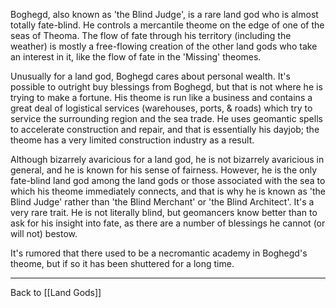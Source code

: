 Boghegd, also known as 'the Blind Judge', is a rare land god who is almost totally fate-blind.  He controls a mercantile theome on the edge of one of the seas of Theoma.  The flow of fate through his territory (including the weather) is mostly a free-flowing creation of the other land gods who take an interest in it, like the flow of fate in the 'Missing' theomes.

Unusually for a land god, Boghegd cares about personal wealth.  It's possible to outright buy blessings from Boghegd, but that is not where he is trying to make a fortune.  His theome is run like a business and contains a great deal of logistical services (warehouses, ports, & roads) which try to service the surrounding region and the sea trade.  He uses geomantic spells to accelerate construction and repair, and that is essentially his dayjob; the theome has a very limited construction industry as a result.

Although bizarrely avaricious for a land god, he is not bizarrely avaricious in general, and he is known for his sense of fairness.  However, he is the only fate-blind land god among the land gods or those associated with the sea to which his theome immediately connects, and that is why he is known as 'the Blind Judge' rather than 'the Blind Merchant' or 'the Blind Architect'.  It's a very rare trait.  He is not literally blind, but geomancers know better than to ask for his insight into fate, as there are a number of blessings he cannot (or will not) bestow.

It's rumored that there used to be a necromantic academy in Boghegd's theome, but if so it has been shuttered for a long time.

---
Back to [[Land Gods]]
